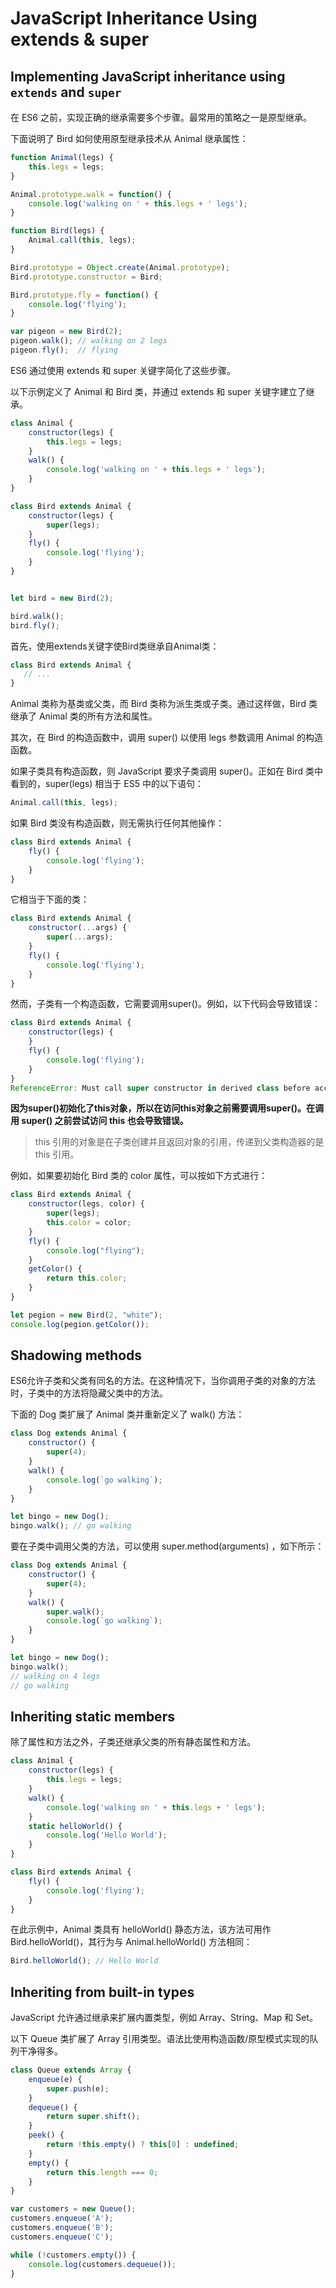 # JavaScript Inheritance Using extends & super

## Implementing JavaScript inheritance using `extends` and `super`

在 ES6 之前，实现正确的继承需要多个步骤。最常用的策略之一是原型继承。

下面说明了 Bird 如何使用原型继承技术从 Animal 继承属性：

```js
function Animal(legs) {
    this.legs = legs;
}

Animal.prototype.walk = function() {
    console.log('walking on ' + this.legs + ' legs');
}

function Bird(legs) {
    Animal.call(this, legs);
}

Bird.prototype = Object.create(Animal.prototype);
Bird.prototype.constructor = Bird;

Bird.prototype.fly = function() {
    console.log('flying');
}

var pigeon = new Bird(2);
pigeon.walk(); // walking on 2 legs
pigeon.fly();  // flying
```

ES6 通过使用 extends 和 super 关键字简化了这些步骤。

以下示例定义了 Animal 和 Bird 类，并通过 extends 和 super 关键字建立了继承。

```js
class Animal {
    constructor(legs) {
        this.legs = legs;
    }
    walk() {
        console.log('walking on ' + this.legs + ' legs');
    }
}

class Bird extends Animal {
    constructor(legs) {
        super(legs);
    }
    fly() {
        console.log('flying');
    }
}


let bird = new Bird(2);

bird.walk();
bird.fly();
```

首先，使用extends关键字使Bird类继承自Animal类：

```js
class Bird extends Animal {
   // ...
}
```

Animal 类称为基类或父类，而 Bird 类称为派生类或子类。通过这样做，Bird 类继承了 Animal 类的所有方法和属性。

其次，在 Bird 的构造函数中，调用 super() 以使用 legs 参数调用 Animal 的构造函数。

如果子类具有构造函数，则 JavaScript 要求子类调用 super()。正如在 Bird 类中看到的，super(legs) 相当于 ES5 中的以下语句：

```js
Animal.call(this, legs);
```

如果 Bird 类没有构造函数，则无需执行任何其他操作：

```js
class Bird extends Animal {
    fly() {
        console.log('flying');
    }
}
```

它相当于下面的类：

```js
class Bird extends Animal {
    constructor(...args) {
        super(...args);
    }
    fly() {
        console.log('flying');
    }
}
```

然而，子类有一个构造函数，它需要调用super()。例如，以下代码会导致错误：

```js
class Bird extends Animal {
    constructor(legs) {
    }
    fly() {
        console.log('flying');
    }
}
ReferenceError: Must call super constructor in derived class before accessing 'this' or returning from derived constructor
```

**因为super()初始化了this对象，所以在访问this对象之前需要调用super()。在调用 super() 之前尝试访问 this 也会导致错误。**

> this 引用的对象是在子类创建并且返回对象的引用，传递到父类构造器的是 this 引用。

例如，如果要初始化 Bird 类的 color 属性，可以按如下方式进行：

```js
class Bird extends Animal {
	constructor(legs, color) {
		super(legs);
		this.color = color;
	}
	fly() {
		console.log("flying");
	}
	getColor() {
		return this.color;
	}
}

let pegion = new Bird(2, "white");
console.log(pegion.getColor());
```

## Shadowing methods

ES6允许子类和父类有同名的方法。在这种情况下，当你调用子类的对象的方法时，子类中的方法将隐藏父类中的方法。

下面的 Dog 类扩展了 Animal 类并重新定义了 walk() 方法：

```js
class Dog extends Animal {
    constructor() {
        super(4);
    }
    walk() {
        console.log(`go walking`);
    }
}

let bingo = new Dog();
bingo.walk(); // go walking
```

要在子类中调用父类的方法，可以使用 super.method(arguments) ，如下所示：

```js
class Dog extends Animal {
    constructor() {
        super(4);
    }
    walk() {
        super.walk();
        console.log(`go walking`);
    }
}

let bingo = new Dog();
bingo.walk();
// walking on 4 legs
// go walking
```

## Inheriting static members

除了属性和方法之外，子类还继承父类的所有静态属性和方法。

```js
class Animal {
    constructor(legs) {
        this.legs = legs;
    }
    walk() {
        console.log('walking on ' + this.legs + ' legs');
    }
    static helloWorld() {
        console.log('Hello World');
    }
}

class Bird extends Animal {
    fly() {
        console.log('flying');
    }
}
```

在此示例中，Animal 类具有 helloWorld() 静态方法，该方法可用作 Bird.helloWorld()，其行为与 Animal.helloWorld() 方法相同：

```js
Bird.helloWorld(); // Hello World
```

## Inheriting from built-in types

JavaScript 允许通过继承来扩展内置类型，例如 Array、String、Map 和 Set。

以下 Queue 类扩展了 Array 引用类型。语法比使用构造函数/原型模式实现的队列干净得多。

```js
class Queue extends Array {
    enqueue(e) {
        super.push(e);
    }
    dequeue() {
        return super.shift();
    }
    peek() {
        return !this.empty() ? this[0] : undefined;
    }
    empty() {
        return this.length === 0;
    }
}

var customers = new Queue();
customers.enqueue('A');
customers.enqueue('B');
customers.enqueue('C');

while (!customers.empty()) {
    console.log(customers.dequeue());
}
```